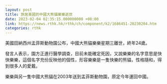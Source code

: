 ```yaml
---
layout: post
title: 旅居美國的中國大熊貓樂樂逝世
date: 2023-02-04 02:35:15.000000000 +08:00
link: https://news.rthk.hk/rthk/ch/component/k2/1686451-20230204.htm
categories: rthk
---
```


美國田納西州孟菲斯動物園公布，中國大熊貓樂樂星期三離世，終年24歲。

發言人表示，園方正進行醫學調查，目前未能確定死因，又說樂樂的名字意思是快快樂樂，這個名字充份反映他的個性，形容樂樂是一隻快樂的熊貓，性格隨和，得到很多人的愛戴。

樂樂與另一隻中國大熊貓在2003年送到孟菲斯動物園，原定今年運回中國。
